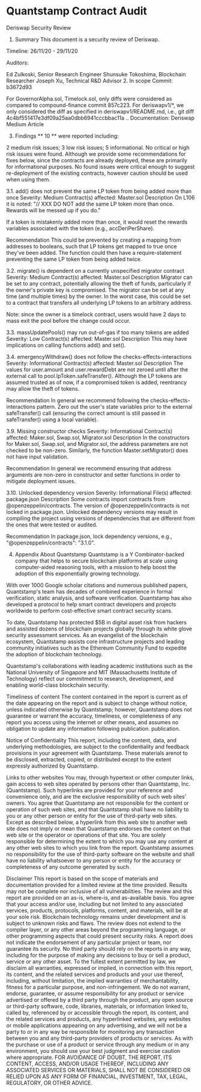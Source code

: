 # Quantstamp Contract Audit

Deriswap Security Review
1. Summary
This document is a security review of Deriswap.

Timeline: 26/11/20 - 29/11/20

Auditors:

Ed Zulkoski, Senior Research Engineer
Shunsuke Tokoshima, Blockchain Researcher
Joseph Xu, Technical R&D Advisor
2. In scope
Commit: b3672d93

For GovernorAlpha.sol, Timelock.sol, only diffs were considered as compared to compound-finance commit 857c223.
For deriswapv1/*, we only considered the diff as specified in deriswapv1/README.md, i.e., git diff 4c4bf551417e3df09a25aa0dbb6941cccbbac11a ..
Documentation: Deriswap Medium Article

3. Findings
** 10 ** were reported including:

2 medium risk issues;
3 low risk issues;
5 informational.
No critical or high risk issues were found. Although we provide some recommendations for fixes below, since the contracts are already deployed, these are primarily for informational purposes. No found issues were critical enough to suggest re-deployment of the existing contracts, however caution should be used when using them.

3.1. add() does not prevent the same LP token from being added more than once
Severity: Medium
Contract(s) affected: Master.sol
Description
On L106 it is noted: "// XXX DO NOT add the same LP token more than once. Rewards will be messed up if you do."

If a token is mistakenly added more than once, it would reset the rewards variables associated with the token (e.g., accDeriPerShare).

Recommendation
This could be prevented by creating a mapping from addresses to booleans, such that LP tokens get mapped to true once they've been added. The function could then have a require-statement preventing the same LP token from being added twice.

3.2. migrate() is dependent on a currently unspecified migrator contract
Severity: Medium
Contract(s) affected: Master.sol
Description
Migrator can be set to any contract, potentially allowing the theft of funds, particularly if the owner's private key is compromised. The migrator can be set at any time (and multiple times) by the owner. In the worst case, this could be set to a contract that transfers all underlying LP tokens to an arbitrary address.

Note: since the owner is a timelock contract, users would have 2 days to mass exit the pool before the change could occur.

3.3. massUpdatePools() may run out-of-gas if too many tokens are added
Severity: Low
Contract(s) affected: Master.sol
Description
This may have implications on calling functions add() and set().

3.4. emergencyWithdraw() does not follow the checks-effects-interactions
Severity: Informational
Contract(s) affected: Master.sol
Description
The values for user.amount and user.rewardDebt are not zeroed until after the external call to pool.lpToken.safeTransfer(). Although the LP tokens are assumed trusted as of now, if a compromised token is added, reentrancy may allow the theft of tokens.

Recommendation
In general we recommend following the checks-effects-interactions pattern. Zero out the user's state variables prior to the external safeTransfer() call (ensuring the correct amount is still passed in safeTransfer() using a local variable).

3.9. Missing constructor checks
Severity: Informational
Contract(s) affected: Maker.sol, Swap.sol, Migrator.sol
Description
In the constructors for Maker.sol, Swap.sol, and Migrator.sol, the address parameters are not checked to be non-zero. Similarly, the function Master.setMigrator() does not have input validation.

Recommendation
In general we recommend ensuring that address arguments are non-zero in constructor and setter functions in order to mitigate deployment issues.

3.10. Unlocked dependency version
Severity: Informational
File(s) affected: package.json
Description
Some contracts import contracts from @openzeppelin/contracts. The version of @openzeppelin/contracts is not locked in package.json. Unlocked dependency versions may result in compiling the project using versions of dependencies that are different from the ones that were tested or audited.

Recommendation
In package.json, lock dependency versions, e.g., "@openzeppelin/contracts": "3.1.0".

4. Appendix
About Quantstamp
Quantstamp is a Y Combinator-backed company that helps to secure blockchain platforms at scale using computer-aided reasoning tools, with a mission to help boost the adoption of this exponentially growing technology.

With over 1000 Google scholar citations and numerous published papers, Quantstamp's team has decades of combined experience in formal verification, static analysis, and software verification. Quantstamp has also developed a protocol to help smart contract developers and projects worldwide to perform cost-effective smart contract security scans.

To date, Quantstamp has protected $5B in digital asset risk from hackers and assisted dozens of blockchain projects globally through its white glove security assessment services. As an evangelist of the blockchain ecosystem, Quantstamp assists core infrastructure projects and leading community initiatives such as the Ethereum Community Fund to expedite the adoption of blockchain technology.

Quantstamp's collaborations with leading academic institutions such as the National University of Singapore and MIT (Massachusetts Institute of Technology) reflect our commitment to research, development, and enabling world-class blockchain security.

Timeliness of content
The content contained in the report is current as of the date appearing on the report and is subject to change without notice, unless indicated otherwise by Quantstamp; however, Quantstamp does not guarantee or warrant the accuracy, timeliness, or completeness of any report you access using the internet or other means, and assumes no obligation to update any information following publication. publication.

Notice of Confidentiality
This report, including the content, data, and underlying methodologies, are subject to the confidentiality and feedback provisions in your agreement with Quantstamp. These materials arenot to be disclosed, extracted, copied, or distributed except to the extent expressly authorized by Quantstamp.

Links to other websites
You may, through hypertext or other computer links, gain access to web sites operated by persons other than Quantstamp, Inc. (Quantstamp). Such hyperlinks are provided for your reference and convenience only, and are the exclusive responsibility of such web sites' owners. You agree that Quantstamp are not responsible for the content or operation of such web sites, and that Quantstamp shall have no liability to you or any other person or entity for the use of third-party web sites. Except as described below, a hyperlink from this web site to another web site does not imply or mean that Quantstamp endorses the content on that web site or the operator or operations of that site. You are solely responsible for determining the extent to which you may use any content at any other web sites to which you link from the report. Quantstamp assumes no responsibility for the use of third-party software on the website and shall have no liability whatsoever to any person or entity for the accuracy or completeness of any outcome generated by such.

Disclaimer
This report is based on the scope of materials and documentation provided for a limited review at the time provided. Results may not be complete nor inclusive of all vulnerabilities. The review and this report are provided on an as-is, where-is, and as-available basis. You agree that your access and/or use, including but not limited to any associated services, products, protocols, platforms, content, and materials, will be at your sole risk. Blockchain technology remains under development and is subject to unknown risks and flaws. The review does not extend to the compiler layer, or any other areas beyond the programming language, or other programming aspects that could present security risks. A report does not indicate the endorsement of any particular project or team, nor guarantee its security. No third party should rely on the reports in any way, including for the purpose of making any decisions to buy or sell a product, service or any other asset. To the fullest extent permitted by law, we disclaim all warranties, expressed or implied, in connection with this report, its content, and the related services and products and your use thereof, including, without limitation, the implied warranties of merchantability, fitness for a particular purpose, and non-infringement. We do not warrant, endorse, guarantee, or assume responsibility for any product or service advertised or offered by a third party through the product, any open source or third-party software, code, libraries, materials, or information linked to, called by, referenced by or accessible through the report, its content, and the related services and products, any hyperlinked websites, any websites or mobile applications appearing on any advertising, and we will not be a party to or in any way be responsible for monitoring any transaction between you and any third-party providers of products or services. As with the purchase or use of a product or service through any medium or in any environment, you should use your best judgment and exercise caution where appropriate. FOR AVOIDANCE OF DOUBT, THE REPORT, ITS CONTENT, ACCESS, AND/OR USAGE THEREOF, INCLUDING ANY ASSOCIATED SERVICES OR MATERIALS, SHALL NOT BE CONSIDERED OR RELIED UPON AS ANY FORM OF FINANCIAL, INVESTMENT, TAX, LEGAL, REGULATORY, OR OTHER ADVICE.
